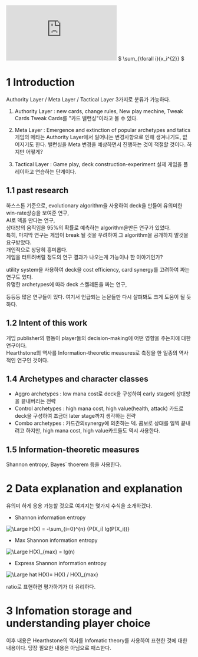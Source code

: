 ![equation](http://www.sciweavers.org/tex2img.php?eq=1%2Bsin%28mc%5E2%29&bc=White&fc=Black&im=jpg&fs=12&ff=arev&edit=)
$ \sum_{\forall i}{x_i^{2}} $

# 1 Introduction
Authority Layer / Meta Layer / Tactical Layer 3가지로 분류가 가능하다.
1. Authority Layer : new cards, change rules, New play mechine, Tweak Cards
   Tweak Cards를 "카드 밸런싱"이라고 볼 수 있다.

2. Meta Layer : Emergence and extinction of popular archetypes and tatics
   게임의 메타는 Authority Layer에서 일어나는 변경사항으로 인해 생겨나기도, 없어지기도 한다.
   밸런싱을  Meta 변경을 예상하면서 진행하는 것이 적절할 것이다. 하지만 어떻게?

3. Tactical Layer : Game play, deck construction-experiment
   실제 게임을 플레이하고 연습하는 단계이다.

## 1.1 past research
하스스톤 기준으로, evolutionary algorithm을 사용하여 deck을 만들어 유의미한 win-rate상승을 보여준 연구,  
AI로 덱을 만다는 연구,  
상대방의 움직임을 95%의 확률로 예측하는 algorithm을만든 연구가 있었다.  
특히, 마지막 연구는 게임이 break 될 것을 우려하여 그 algorithm을 공개하지 말것을 요구받았다.  
개인적으로 상당히 흥미롭다.   
게임을 터트려버릴 정도의 연구 결과가 나오는게 가능이나 한 이야기인가?  

utility system을 사용하여 deck을 cost efficiency, card synergy를 고려하여 짜는 연구도 있다.  
유명한 archetypes에 따라 deck 스켈레톤을 짜는 연구,  

등등등 많은 연구들이 있다. 여기서 언급되는 논문들만 다시 살펴봐도 크게 도움이 될 듯하다.

## 1.2 Intent of this work
게임 publisher의 행동이 player들의 decision-making에 어떤 영향을 주는지에 대한 연구이다.  
Hearthstone의 역사를 Information-theoretic measures로 측정을 한 일종의 역사적인 연구인 것이다.  

## 1.4 Archetypes and character classes
* Aggro archetypes : low mana cost로 deck을 구성하여 early stage에 상대방을 끝내버리는 전략
* Control archetypes : high mana cost, high value(health, attack) 카드로 deck을 구성하여 조금더 later stage까지 생각하는 전략
* Combo archetypes : 카드간의synergy에 의존하는 덱. 콤보로 상대를 일찍 끝내려고 하지만, high mana cost, high value카드들도 역시 사용한다. 

## 1.5 Information-theoretic measures
Shannon entropy, Bayes\` thoerem 등을 사용한다.

# 2 Data explanation and explanation
유의미 하게 응용 가능할 것으로 여겨지는 몇가지 수식을 소개하겠다.

* Shannon information entropy  
<img src="https://latex.codecogs.com/svg.latex?\Large&space; H(X) = -\sum_{i=0}^{n} {P(X_i) lg(P(X_i))}" title="\Large H(X) = -\sum_{i=0}^{n} {P(X_i) lg(P(X_i))}" />

* Max Shannon information entropy  
<img src="https://latex.codecogs.com/svg.latex?\Large&space; H(X)_{max} = lg(P(X))" title="\Large H(X)_{max} = lg(n)" />

* Express Shannon information entropy  
<img src="https://latex.codecogs.com/svg.latex?\Large&space; \hat H(X)= H(X) / H(X)_{max} " title="\Large hat H(X)= H(X) / H(X)_{max} " />  

ratio로 표현하면 평가하기가 더 유리하다.

# 3 Infomation storage and understanding player choice
이후 내용은 Hearthstone의 역사를 Infomatic theory를 사용하여 표현한 것에 대한 내용이다.
당장 필요한 내용은 아님으로 패스한다.
